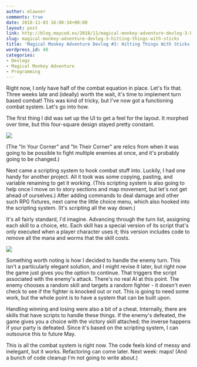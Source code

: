 ```yaml
---
author: mlawver
comments: true
date: 2018-11-03 16:00:34+00:00
layout: post
link: http://blog.maycod.es/2018/11/magical-monkey-adventure-devlog-3-hitting-things-with-sticks/
slug: magical-monkey-adventure-devlog-3-hitting-things-with-sticks
title: 'Magical Monkey Adventure Devlog #3: Hitting Things With Sticks'
wordpress_id: 48
categories:
- Devlogs
- Magical Monkey Adventure
- Programming
---
```


Right now, I only have half of the combat equation in place. Let's fix that. Three weeks late and (ideally) worth the wait, it's time to implement turn based combat! This was kind of tricky, but I've now got a functioning combat system. Let's go into how.

<!-- more -->

The first thing I did was set up the UI to get a feel for the layout. It morphed over time, but this four-square design stayed pretty constant.

![](/blog/assets/img/combatContinue.png)

(The "In Your Corner" and "In Their Corner" are relics from when it was going to be possible to fight multiple enemies at once, and it's probably going to be changed.)

Next came a scripting system to hook combat stuff into. Luckily, I had one handy for another project. All it took was some copying, pasting, and variable renaming to get it working. (This scripting system is also going to help once I move on to story sections and map movement, but let's not get ahead of ourselves.) After adding commands to deal damage and other such RPG fixtures, next came the little choice menu, which also hooked into the scripting system. (It's scripting all the way down.)

It's all fairly standard, I'd imagine. Advancing through the turn list, assigning each skill to a choice, etc. Each skill has a special version of its script that's only executed when a player character uses it; this version includes code to remove all the mana and worms that the skill costs.

![](/blog/assets/img/combat.png)

Something worth noting is how I decided to handle the enemy turn. This isn't a particularly elegant solution, and I might revise it later, but right now the game just gives you the option to continue. That triggers the script associated with the enemy's attack. There's no real AI at this point. The enemy chooses a random skill and targets a random fighter - it doesn't even check to see if the fighter is knocked out or not. This is going to need some work, but the whole point is to have a system that can be built upon.

Handling winning and losing were also a bit of a cheat. Internally, there are skills that have scripts to handle these things. If the enemy's defeated, the game gives you a choice with the victory skill attached; the inverse happens if your party is defeated. Since it's based on the scripting system, I can outsource this to future May.

This is all the combat system is right now. The code feels kind of messy and inelegant, but it works. Refactoring can come later. Next week: maps! (And a bunch of code cleanup I'm not going to write about.)
